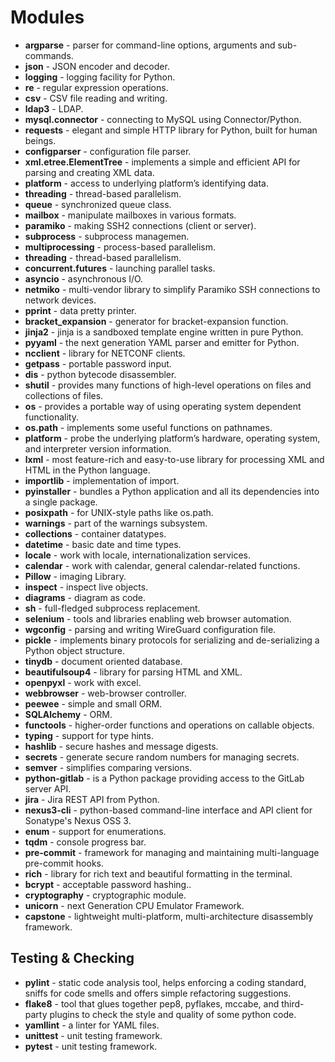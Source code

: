 # Modules

* **argparse** - parser for command-line options, arguments and sub-commands.
* **json** - JSON encoder and decoder.
* **logging** - logging facility for Python.
* **re** - regular expression operations.
* **csv** - CSV file reading and writing.
* **ldap3** - LDAP.
* **mysql.connector** - connecting to MySQL using Connector/Python.
* **requests** - elegant and simple HTTP library for Python, built for human beings.
* **configparser** - configuration file parser.
* **xml.etree.ElementTree** - implements a simple and efficient API for parsing and creating XML data.
* **platform** - access to underlying platform’s identifying data.
* **threading** - thread-based parallelism.
* **queue** - synchronized queue class.
* **mailbox** - manipulate mailboxes in various formats.
* **paramiko** - making SSH2 connections (client or server).
* **subprocess** - subprocess managemen.
* **multiprocessing** - process-based parallelism.
* **threading** - thread-based parallelism.
* **concurrent.futures** - launching parallel tasks.
* **asyncio** - asynchronous I/O.
* **netmiko** - multi-vendor library to simplify Paramiko SSH connections to network devices.
* **pprint** - data pretty printer.
* **bracket_expansion** - generator for bracket-expansion function.
* **jinja2** - jinja is a sandboxed template engine written in pure Python.
* **pyyaml** - the next generation YAML parser and emitter for Python.
* **ncclient** - library for NETCONF clients.
* **getpass** - portable password input.
* **dis** - python bytecode disassembler.
* **shutil** - provides many functions of high-level operations on files and collections of files.
* **os** - provides a portable way of using operating system dependent functionality.
* **os.path** - implements some useful functions on pathnames.
* **platform** - probe the underlying platform’s hardware, operating system, and interpreter version information.
* **lxml** - most feature-rich and easy-to-use library for processing XML and HTML in the Python language.
* **importlib** - implementation of import.
* **pyinstaller** - bundles a Python application and all its dependencies into a single package.
* **posixpath** -  for UNIX-style paths like os.path.
* **warnings** - part of the warnings subsystem.
* **collections** -  container datatypes.
* **datetime** - basic date and time types.
* **locale** - work with locale, internationalization services.
* **calendar** - work with calendar, general calendar-related functions.
* **Pillow** - imaging Library.
* **inspect** - inspect live objects.
* **diagrams** - diagram as code.
* **sh** - full-fledged subprocess replacement.
* **selenium** - tools and libraries enabling web browser automation.
* **wgconfig** - parsing and writing WireGuard configuration file.
* **pickle** - implements binary protocols for serializing and de-serializing a Python object structure.
* **tinydb** - document oriented database.
* **beautifulsoup4** - library for parsing HTML and XML.
* **openpyxl** - work with excel.
* **webbrowser** - web-browser controller.
* **peewee** - simple and small ORM.
* **SQLAlchemy** - ORM.
* **functools** - higher-order functions and operations on callable objects.
* **typing** - support for type hints.
* **hashlib** - secure hashes and message digests.
* **secrets** - generate secure random numbers for managing secrets.
* **semver** - simplifies comparing versions.
* **python-gitlab** - is a Python package providing access to the GitLab server API.
* **jira** - Jira REST API from Python.
* **nexus3-cli** - python-based command-line interface and API client for Sonatype's Nexus OSS 3.
* **enum** - support for enumerations.
* **tqdm** - console progress bar.
* **pre-commit** - framework for managing and maintaining multi-language pre-commit hooks.
* **rich** - library for rich text and beautiful formatting in the terminal.
* **bcrypt** - acceptable password hashing..
* **cryptography** - cryptographic module.
* **unicorn** - next Generation CPU Emulator Framework.
* **capstone** - lightweight multi-platform, multi-architecture disassembly framework.

## Testing & Checking

* **pylint** - static code analysis tool, helps enforcing a coding standard, sniffs for code smells and offers simple refactoring suggestions.
* **flake8** - tool that glues together pep8, pyflakes, mccabe, and third-party plugins to check the style and quality of some python code.
* **yamllint** - a linter for YAML files.
* **unittest** - unit testing framework.
* **pytest** - unit testing framework.
